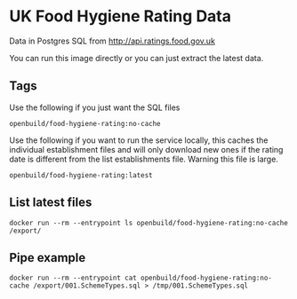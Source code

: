 # UK Food Hygiene Rating Data

Data in Postgres SQL from http://api.ratings.food.gov.uk

You can run this image directly or you can just extract the latest data.

## Tags

Use the following if you just want the SQL files

`openbuild/food-hygiene-rating:no-cache`

Use the following if you want to run the service locally, this caches the individual establishment files and will only download new ones if the rating date is different from the list establishments file.  Warning this file is large.

`openbuild/food-hygiene-rating:latest`

## List latest files

`docker run --rm --entrypoint ls openbuild/food-hygiene-rating:no-cache /export/`

## Pipe example

`docker run --rm --entrypoint cat openbuild/food-hygiene-rating:no-cache /export/001.SchemeTypes.sql > /tmp/001.SchemeTypes.sql`
